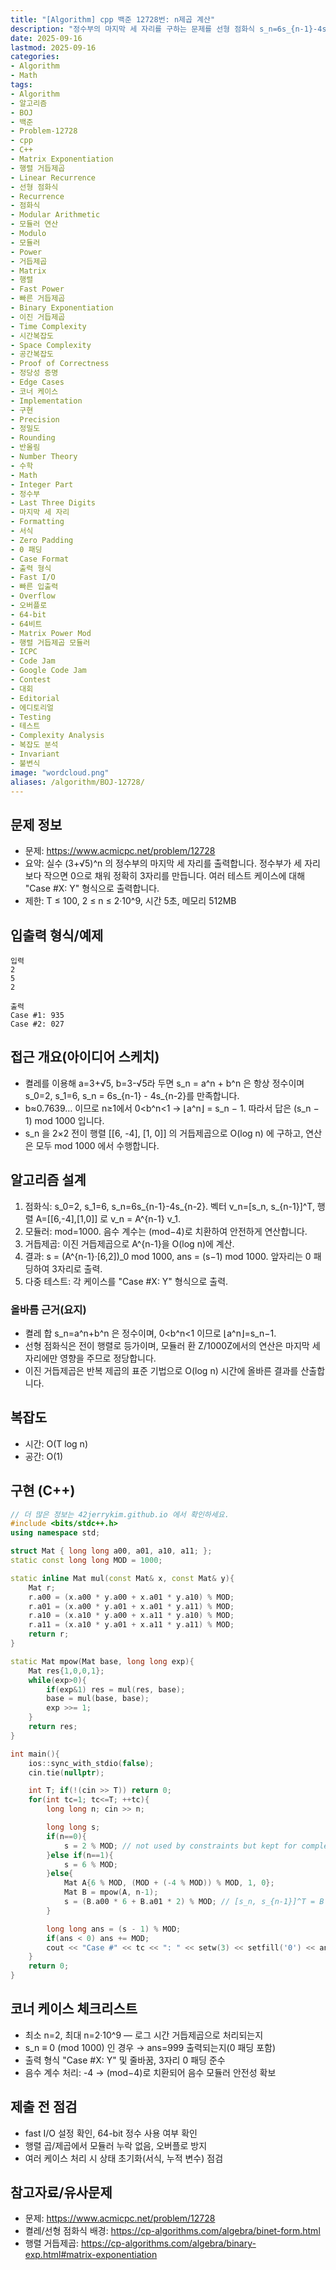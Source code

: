 ```yaml
---
title: "[Algorithm] cpp 백준 12728번: n제곱 계산"
description: "정수부의 마지막 세 자리를 구하는 문제를 선형 점화식 s_n=6s_{n-1}-4s_{n-2}와 행렬 거듭제곱으로 O(log n)에 해결합니다. s_n-1≡⌊(3+√5)^n⌋을 이용해 모듈러 1000에서 안전히 계산하고 출력 서식·엣지 케이스까지 점검합니다."
date: 2025-09-16
lastmod: 2025-09-16
categories:
- Algorithm
- Math
tags:
- Algorithm
- 알고리즘
- BOJ
- 백준
- Problem-12728
- cpp
- C++
- Matrix Exponentiation
- 행렬 거듭제곱
- Linear Recurrence
- 선형 점화식
- Recurrence
- 점화식
- Modular Arithmetic
- 모듈러 연산
- Modulo
- 모듈러
- Power
- 거듭제곱
- Matrix
- 행렬
- Fast Power
- 빠른 거듭제곱
- Binary Exponentiation
- 이진 거듭제곱
- Time Complexity
- 시간복잡도
- Space Complexity
- 공간복잡도
- Proof of Correctness
- 정당성 증명
- Edge Cases
- 코너 케이스
- Implementation
- 구현
- Precision
- 정밀도
- Rounding
- 반올림
- Number Theory
- 수학
- Math
- Integer Part
- 정수부
- Last Three Digits
- 마지막 세 자리
- Formatting
- 서식
- Zero Padding
- 0 패딩
- Case Format
- 출력 형식
- Fast I/O
- 빠른 입출력
- Overflow
- 오버플로
- 64-bit
- 64비트
- Matrix Power Mod
- 행렬 거듭제곱 모듈러
- ICPC
- Code Jam
- Google Code Jam
- Contest
- 대회
- Editorial
- 에디토리얼
- Testing
- 테스트
- Complexity Analysis
- 복잡도 분석
- Invariant
- 불변식
image: "wordcloud.png"
aliases: /algorithm/BOJ-12728/
---
```


## 문제 정보
- 문제: https://www.acmicpc.net/problem/12728
- 요약: 실수 (3+√5)^n 의 정수부의 마지막 세 자리를 출력합니다. 정수부가 세 자리보다 작으면 0으로 채워 정확히 3자리를 만듭니다. 여러 테스트 케이스에 대해 "Case #X: Y" 형식으로 출력합니다.
- 제한: T ≤ 100, 2 ≤ n ≤ 2·10^9, 시간 5초, 메모리 512MB

## 입출력 형식/예제
```text
입력
2
5
2

출력
Case #1: 935
Case #2: 027
```

## 접근 개요(아이디어 스케치)
- 켤레를 이용해 a=3+√5, b=3-√5라 두면 s_n = a^n + b^n 은 항상 정수이며 s_0=2, s_1=6, s_n = 6s_{n-1} - 4s_{n-2}를 만족합니다.
- b≈0.7639… 이므로 n≥1에서 0<b^n<1 → ⌊a^n⌋ = s_n − 1. 따라서 답은 (s_n − 1) mod 1000 입니다.
- s_n 을 2×2 전이 행렬 [[6, -4], [1, 0]] 의 거듭제곱으로 O(log n) 에 구하고, 연산은 모두 mod 1000 에서 수행합니다.

## 알고리즘 설계
1) 점화식: s_0=2, s_1=6, s_n=6s_{n-1}-4s_{n-2}. 벡터 v_n=[s_n, s_{n-1}]^T, 행렬 A=[[6,-4],[1,0]] 로 v_n = A^{n-1} v_1.
2) 모듈러: mod=1000. 음수 계수는 (mod−4)로 치환하여 안전하게 연산합니다.
3) 거듭제곱: 이진 거듭제곱으로 A^{n-1}을 O(log n)에 계산.
4) 결과: s = (A^{n-1}·[6,2])_0 mod 1000, ans = (s−1) mod 1000. 앞자리는 0 패딩하여 3자리로 출력.
5) 다중 테스트: 각 케이스를 "Case #X: Y" 형식으로 출력.

### 올바름 근거(요지)
- 켤레 합 s_n=a^n+b^n 은 정수이며, 0<b^n<1 이므로 ⌊a^n⌋=s_n−1.
- 선형 점화식은 전이 행렬로 등가이며, 모듈러 환 Z/1000Z에서의 연산은 마지막 세 자리에만 영향을 주므로 정당합니다.
- 이진 거듭제곱은 반복 제곱의 표준 기법으로 O(log n) 시간에 올바른 결과를 산출합니다.

## 복잡도
- 시간: O(T log n)
- 공간: O(1)

## 구현 (C++)
```cpp
// 더 많은 정보는 42jerrykim.github.io 에서 확인하세요.
#include <bits/stdc++.h>
using namespace std;

struct Mat { long long a00, a01, a10, a11; };
static const long long MOD = 1000;

static inline Mat mul(const Mat& x, const Mat& y){
    Mat r;
    r.a00 = (x.a00 * y.a00 + x.a01 * y.a10) % MOD;
    r.a01 = (x.a00 * y.a01 + x.a01 * y.a11) % MOD;
    r.a10 = (x.a10 * y.a00 + x.a11 * y.a10) % MOD;
    r.a11 = (x.a10 * y.a01 + x.a11 * y.a11) % MOD;
    return r;
}

static Mat mpow(Mat base, long long exp){
    Mat res{1,0,0,1};
    while(exp>0){
        if(exp&1) res = mul(res, base);
        base = mul(base, base);
        exp >>= 1;
    }
    return res;
}

int main(){
    ios::sync_with_stdio(false);
    cin.tie(nullptr);

    int T; if(!(cin >> T)) return 0;
    for(int tc=1; tc<=T; ++tc){
        long long n; cin >> n;

        long long s;
        if(n==0){
            s = 2 % MOD; // not used by constraints but kept for completeness
        }else if(n==1){
            s = 6 % MOD;
        }else{
            Mat A{6 % MOD, (MOD + (-4 % MOD)) % MOD, 1, 0};
            Mat B = mpow(A, n-1);
            s = (B.a00 * 6 + B.a01 * 2) % MOD; // [s_n, s_{n-1}]^T = B * [6,2]^T
        }

        long long ans = (s - 1) % MOD;
        if(ans < 0) ans += MOD;
        cout << "Case #" << tc << ": " << setw(3) << setfill('0') << ans << '\n';
    }
    return 0;
}
```

## 코너 케이스 체크리스트
- 최소 n=2, 최대 n=2·10^9 — 로그 시간 거듭제곱으로 처리되는지
- s_n ≡ 0 (mod 1000) 인 경우 → ans=999 출력되는지(0 패딩 포함)
- 출력 형식 "Case #X: Y" 및 줄바꿈, 3자리 0 패딩 준수
- 음수 계수 처리: -4 → (mod−4)로 치환되어 음수 모듈러 안전성 확보

## 제출 전 점검
- fast I/O 설정 확인, 64-bit 정수 사용 여부 확인
- 행렬 곱/제곱에서 모듈러 누락 없음, 오버플로 방지
- 여러 케이스 처리 시 상태 초기화(서식, 누적 변수) 점검

## 참고자료/유사문제
- 문제: https://www.acmicpc.net/problem/12728
- 켤레/선형 점화식 배경: https://cp-algorithms.com/algebra/binet-form.html
- 행렬 거듭제곱: https://cp-algorithms.com/algebra/binary-exp.html#matrix-exponentiation


